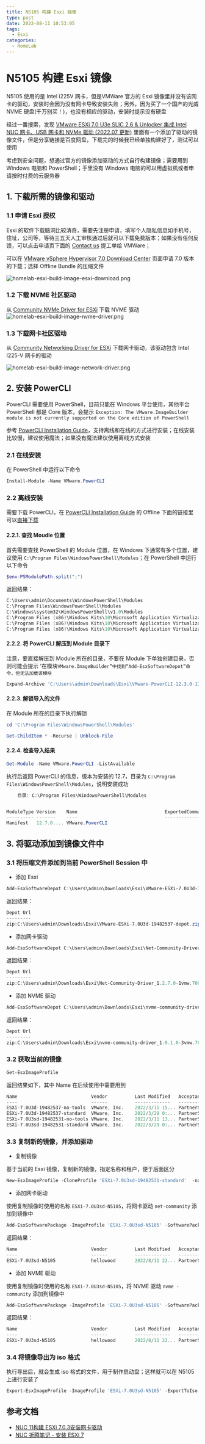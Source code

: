 ```yaml
---
title: N5105 构建 Esxi 镜像
type: post
date: 2022-08-11 10:53:05
tags:
  - Esxi
categories:
  - HomeLab
---
```


# N5105 构建 Esxi 镜像

N5105 使用的是 Intel i225V 网卡，但是VMWare 官方的 Esxi 镜像里并没有该网卡的驱动，安装时会因为没有网卡导致安装失败；另外，因为买了一个国产的光威 NVME 硬盘(千万别买！)，也没有相应的驱动，安装时提示没有硬盘

经过一番搜索，发现 [VMware ESXi 7.0 U3e SLIC 2.6 & Unlocker 集成 Intel NUC 网卡、USB 网卡和 NVMe 驱动 (2022.07 更新)](https://sysin.org/blog/vmware-esxi-7-u3e-nuc-usb-nvme/#%E4%B8%8B%E8%BD%BD%E5%9C%B0%E5%9D%80-313) 里面有一个添加了驱动的镜像文件，但是分享链接是百度网盘，下载完的时候我已经单独构建好了，测试可以使用

考虑到安全问题，想通过官方的镜像添加驱动的方式自行构建镜像；需要用到 Windows 电脑和 PowerShell；手里没有 Windows 电脑的可以用虚拟机或者申请按时付费的云服务器

## 1. 下载所需的镜像和驱动

### 1.1 申请 Esxi 授权

Esxi 的软件下载脑洞比较清奇，需要先注册申请，填写个人隐私信息如手机号，住址，公司等，等待三五天人工审核通过后就可以下载免费版本；如果没有任何反馈，可以点击申请页下面的 [Contact us](https://www.vmware.com/support/us_support.html) 提工单给 VMWare；

可以在 [VMware vSphere Hypervisor 7.0 Download Center](https://customerconnect.vmware.com/en/downloads/details?downloadGroup=ESXI70U3D&productId=974&rPId=89003) 页面申请 7.0 版本的下载；选择 Offline Bundle 的压缩文件

![homelab-esxi-build-image-esxi-download.png](https://img.hellowood.dev/picture/homelab-esxi-build-image-esxi-download.png)

### 1.2 下载 NVME 社区驱动

从 [Community NVMe Driver for ESXi](https://flings.vmware.com/community-nvme-driver-for-esxi) 下载 NVME 驱动
![homelab-esxi-build-image-nvme-driver.png](https://img.hellowood.dev/picture/homelab-esxi-build-image-nvme-driver.png)

### 1.3 下载网卡社区驱动

从 [Community Networking Driver for ESXi](https://flings.vmware.com/community-networking-driver-for-esxi) 下载网卡驱动，该驱动包含 Intel I225-V 网卡的驱动

![homelab-esxi-build-image-network-driver.png](https://img.hellowood.dev/picture/homelab-esxi-build-image-network-driver.png)

## 2. 安装 PowerCLI

PowerCLI 需要使用 PowerShell，目前只能在 Windows 平台使用，其他平台 PowerShell 都是 Core 版本，会提示 `Exception: The VMware.ImageBuilder module is not currently supported on the Core edition of PowerShell`

参考 [PowerCLI Installation Guide](https://developer.vmware.com/powercli/installation-guide)，支持离线和在线的方式进行安装；在线安装比较慢，建议使用魔法；如果没有魔法建议使用离线方式安装

### 2.1 在线安装

在 PowerShell 中运行以下命令

```powershell
Install-Module -Name VMware.PowerCLI
```

### 2.2 离线安装

需要下载 PowerCLI，在 [PowerCLI Installation Guide](https://developer.vmware.com/powercli/installation-guide) 的 Offline 下面的链接里可以[直接下载](https://developer.vmware.com/docs/15743/)

#### 2.2.1. 查找 Moudle 位置

首先需要查找 PowerShell 的 Module 位置，在 Windows 下通常有多个位置，建议使用 `C:\Program Files\WindowsPowerShell\Modules`；在 PowerShell 中运行以下命令

```powershell
$env:PSModulePath.split(";")
```

返回结果：

```powershell
C:\Users\admin\Documents\WindowsPowerShell\Modules
C:\Program Files\WindowsPowerShell\Modules
C:\Windows\system32\WindowsPowerShell\v1.0\Modules
C:\Program Files (x86)\Windows Kits\10\Microsoft Application Virtualization\Sequencer\AppvPkgConverter
C:\Program Files (x86)\Windows Kits\10\Microsoft Application Virtualization\Sequencer\AppvSequencer
C:\Program Files (x86)\Windows Kits\10\Microsoft Application Virtualization\
```

#### 2.2.2. 将 PowerCLI 解压到 Module 目录下

注意，要直接解压到 Module 所在的目录，不要在 Module 下单独创建目录，否则可能会提示 '在模块`VMware.ImageBuilder”中找到“Add-EsxSoftwareDepot”命令，但无法加载该模块`

```powershell
Expand-Archive 'C:\Users\admin\Downloads\Esxi\VMware-PowerCLI-12.3.0-17860403.zip'  -DestinationPath 'C:\Program Files\WindowsPowerShell\Modules'
```

#### 2.2.3. 解锁导入的文件

在 Module 所在的目录下执行解锁

```powershell
cd 'C:\Program Files\WindowsPowerShell\Modules'

Get-ChildItem * -Recurse | Unblock-File
```

#### 2.2.4. 检查导入结果

```powershell
Get-Module -Name VMware.PowerCLI -ListAvailable
```

执行后返回 PowerCLI 的信息，版本为安装的 12.7，目录为 `C:\Program Files\WindowsPowerShell\Modules`，说明安装成功

```powershell
    目录: C:\Program Files\WindowsPowerShell\Modules


ModuleType Version    Name                                ExportedCommands
---------- -------    ----                                ----------------
Manifest   12.7.0.... VMware.PowerCLI
```

## 3. 将驱动添加到镜像文件中

### 3.1 将压缩文件添加到当前 PowerShell Session 中

- 添加 Esxi

```powershell
Add-EsxSoftwareDepot C:\Users\admin\Downloads\Esxi\VMware-ESXi-7.0U3d-19482537-depot.zip
```

返回结果：

```powershell
Depot Url
---------
zip:C:\Users\admin\Downloads\Esxi\VMware-ESXi-7.0U3d-19482537-depot.zip?index.xml
```

- 添加网卡驱动

```powershell
Add-EsxSoftwareDepot C:\Users\admin\Downloads\Esxi\Net-Community-Driver_1.2.7.0-1vmw.700.1.0.15843807_19480755.zip
```

返回结果：

```powershell
Depot Url
---------
zip:C:\Users\admin\Downloads\Esxi\Net-Community-Driver_1.2.7.0-1vmw.700.1.0.15843807_19480755.zip?index.xml
```

- 添加 NVME 驱动

```powershell
Add-EsxSoftwareDepot C:\Users\admin\Downloads\Esxi\nvme-community-driver_1.0.1.0-3vmw.700.1.0.15843807-component-18902434.zip
```

返回结果：

```powershell
Depot Url
---------
zip:C:\Users\admin\Downloads\Esxi\nvme-community-driver_1.0.1.0-3vmw.700.1.0.15843807-component-18902434.zip?index.xml
```

### 3.2 获取当前的镜像

```powershell
Get-EsxImageProfile
```

返回结果如下，其中 Name 在后续使用中需要用到

```powershell
Name                           Vendor          Last Modified   Acceptance Level
----                           ------          -------------   ----------------
ESXi-7.0U3d-19482537-no-tools  VMware, Inc.    2022/3/11 15... PartnerSupported
ESXi-7.0U3d-19482537-standard  VMware, Inc.    2022/3/29 0:... PartnerSupported
ESXi-7.0U3sd-19482531-no-tools VMware, Inc.    2022/3/11 13... PartnerSupported
ESXi-7.0U3sd-19482531-standard VMware, Inc.    2022/3/29 0:... PartnerSupported
```

### 3.3 复制新的镜像，并添加驱动

- 复制镜像

基于当前的 Esxi 镜像，复制新的镜像，指定名称和租户，便于后面区分

```powershell
New-EsxImageProfile -CloneProfile 'ESXi-7.0U3sd-19482531-standard'  -name 'ESXi-7.0U3sd-N5105' -vendor 'hellowood'
```

- 添加网卡驱动

使用复制镜像时使用的名称 `ESXi-7.0U3sd-N5105`，将网卡驱动 `net-community` 添加到镜像中

```powershell
Add-EsxSoftwarePackage -ImageProfile 'ESXi-7.0U3sd-N5105' -SoftwarePackage 'net-community'
```

返回结果：

```powershell
Name                           Vendor          Last Modified   Acceptance Level
----                           ------          -------------   ----------------
ESXi-7.0U3sd-N5105             hellowood       2022/8/11 22... PartnerSupported
```

- 添加 NVME 驱动

使用复制镜像时使用的名称 `ESXi-7.0U3sd-N5105`，将 NVME 驱动 `nvme
-community` 添加到镜像中

```powershell
Add-EsxSoftwarePackage -ImageProfile 'ESXi-7.0U3sd-N5105' -SoftwarePackage 'nvme-community'
```

返回结果：

```powershell
Name                           Vendor          Last Modified   Acceptance Level
----                           ------          -------------   ----------------
ESXi-7.0U3sd-N5105             hellowood       2022/8/11 22... PartnerSupported
```

### 3.4 将镜像导出为 iso 格式

执行导出后，就会生成 iso 格式的文件，用于制作启动盘；这样就可以在 N5105 上进行安装了

```powershell
Export-EsxImageProfile -ImageProfile 'ESXi-7.0U3sd-N5105' -ExportToIso -FilePath C:\Users\admin\Downloads\Esxi\ESXi-7.0U3sd-N5105.iso
```

## 参考文档

- [NUC 11构建 ESXi 7.0.3安装网卡驱动](https://blog.csdn.net/teamlet/article/details/124151910)
- [NUC 折腾笔记 - 安装 ESXi 7](https://soulteary.com/2021/06/22/nuc-notes-install-esxi7.html)
